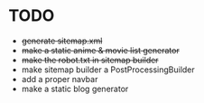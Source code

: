 # TODO

- ~~generate sitemap.xml~~
- ~~make a static anime & movie list generator~~
- ~~make the robot.txt in sitemap builder~~
- make sitemap builder a PostProcessingBuilder 
- add a proper navbar
- make a static blog generator
